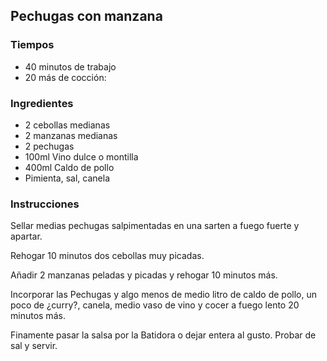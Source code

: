## Pechugas con manzana

### Tiempos

* 40 minutos de trabajo 
* 20 más de cocción:

### Ingredientes

* 2 cebollas medianas
* 2 manzanas medianas
* 2 pechugas
* 100ml Vino dulce o montilla
* 400ml Caldo de pollo
* Pimienta, sal, canela


### Instrucciones

Sellar medias pechugas salpimentadas  en una sarten a fuego fuerte y apartar.

Rehogar 10 minutos dos cebollas muy picadas.

Añadir 2 manzanas peladas y picadas y rehogar 10 minutos  más.

Incorporar las Pechugas y algo menos de medio litro de caldo de pollo, un poco de ¿curry?, canela, medio vaso de vino y cocer a fuego lento  20 minutos  más.

Finamente pasar la salsa por la Batidora o dejar entera al gusto.  Probar de sal y servir.